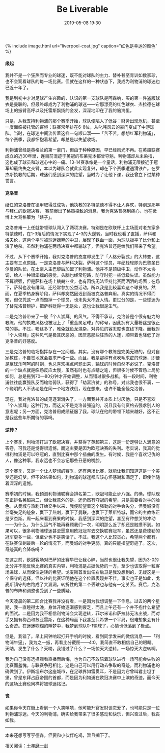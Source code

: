 ﻿---
layout: post
title: Be Liverable
date: 2019-05-08 19:30
categories: essay
tags: 情感 杂谈
---

{% include image.html url="liverpool-coat.jpg" caption="红色是幸运的颜色" %}

#### 缘起
我并不是一个狂热而专业的球迷，既不能对球队的主力、替补甚至青训如数家珍，也不会观看球队的每一场比赛。但就在这样的一种状态下，我成为利物浦的球迷也已近十年了。

我是到初中才对足球产生兴趣的，认识的第一支球队是阿森纳，买的第一件盗版球衣是曼联的，但最终却成为了利物浦的球迷——它那漂亮的红色球衣、杰拉德在球场上的振臂高呼以及托雷斯飘扬的金发，深深地印在了我的脑海里。

只是，从我支持利物浦的那个赛季开始，球队便陷入了低谷：财务出现危机，甚至一度面临被托管的窘境；联赛常年排在6-8位，从叱咤风云的豪门变成了中游球队。当时，在球迷中间流传着这样一句顺口溜——「苦不苦，想想红军利物浦」，每个赛季，我都怀抱着希望，却总是以失望收场。

利物浦曾经是英格兰的第一豪门，但由于种种原因，早已经风光不再。在英超联赛成立的近30年里，连目前混迹于英冠的布莱克本都曾夺魁，利物浦却从未染指，这也成了球员和球迷心中的一痛。13-14赛季像是一个童话，利物浦无限接近于冠军却最终失之交臂，本以为球队会就此实现复兴，却在下个赛季遭遇滑铁卢。在罗杰斯执教的后期，球迷们感到深深的绝望，当时为了让他下课，我还曾立下过某种誓言。

#### 克洛普
继任的克洛普在德甲取得过成功，他执教的多特蒙德不得不让人喜欢，特别是那年与拜仁的欧冠决赛，
赛前爆出了格策投敌的消息，我为克洛普感到痛心，也在微博上大骂格策为「婊子」。

克洛普甫一上任就带领球队闯入了两项决赛，特别是在欧联杯上主场面对老东家多特蒙德时，在1-3落后的情况下实现了4-3的大逆转。当时我也看了直播，萨科和洛夫伦，这两个平时被球迷嫌弃的中卫，展现了铁血一面，为球队扳平了比分和上演了绝杀。虽然利物浦在两场决赛中都输球了，但克洛普还是给我们带来了希望。

不过，从下个赛季开始，我对克洛普的态度却发生了「人格分裂式」的大转变，这主要有三点原因。一是克洛普与萨科决裂。萨科这个球员，年纪轻轻即为巴黎圣日尔曼的队长，在土豪入主巴黎后加盟了利物浦。他并不是顶级中卫，动作不太协调，给人一种很笨拙的感觉，头脑也经常短路，防守时犯一些低级失误。虽然能力不算很强，但是萨科在场上兢兢业业，也有因伤无法坚持比赛而洒泪的场面；在场下，萨科也没有绯闻，还经常参加公益活动，所以我是比较喜欢这个球员的。然而，在夏季热身赛阶段，萨科却突然因迟到而被克洛普弃用。真实的情况不得而知，但仅凭这一点而毁掉一个球员，也未免太不近人情。更过分的是，一些球迷为了替克洛普辩护，把萨科贬得一无是处，这也让我很是生气。

二是克洛普带来了一股「个人崇拜」的风气。不得不承认，克洛普是个很有魅力的教练，他的执教风格也被冠上了「重金属足球」的称号，因此拥有大量粉丝是很正常的事。不过，粉丝多了，难免就鱼龙混杂，对异见的容忍度也直线下降。而我对「个人崇拜」这种风气是极其厌恶的，因厌恶那些狂热的人迷，顺带着也降低了对克洛普的好感度。

三是克洛普的临场指挥存在一定问题。其实，没有哪个教练是完美无缺的，但对自家教练，不自觉地就会要求严格一些。而且，我是那种有点吹毛求疵的球迷，即便是赢球乐呵呵的时刻，也总喜欢挑点问题出来，输球的时候自然不必说了。克洛普的一个缺点就是临场反应太慢，虽然有时也有点睛之笔，但很多时候不管场上局势如何，总是拖到70—80分钟才开始调整，从而错过很多战机。有一段时间，利物浦往往能赢强队反而输给弱队，获得了「劫富济贫」的称号，对此我也很不满，一个聪明的人不该老是在同一个地方跌倒，现在想来，也许不能全怪克洛普。

现在，我对克洛普的成见逐渐消失了，一方面我并非本质上讨厌他，只是不喜欢「个人崇拜」这种行为，而这又不是克洛普强迫的，况且我有何资格去强求别人的意志呢；另一方面，克洛普用成绩征服了我，球队在他的带领下越来越好，这不正是我这些年所期待的事吗。

#### 逆转？
上个赛季，利物浦打进了欧冠决赛，并获得了英超第三，这是一份足够让人满意的答卷，可我还是觉得很遗憾，而这主要是因为欧冠决赛的失利。老实说，我真的觉得利物浦是可以夺冠的，直到比赛中那个插曲的发生。有时候，我是个喜欢记仇的人，像这种事，我永远也不会忘记那些丑恶的嘴脸。

这个赛季，又是一个让人梦想的赛季，还有两场比赛，就能让我们知道这是一个美梦还是幻梦。但不论结果如何，利物浦的球迷都应该心怀感谢和满足了，即使伴随着深深的遗憾。

赛季初的时候，我预测利物浦联赛会排名第二，欧冠可能止步八强。的确，球队现在正排名英超第二，但让我意外的是，还仍然有夺冠的希望，只是需要看对手的脸色。从曼城与热刺开始交手以来，我便盼望着这个强劲的对手会失分，但曼城没有丝毫失足的迹象，赢下了热刺，赢下了曼联，也赢下了莱斯特城，而它的主教练正是罗杰斯。周一起床看到赛果的时候，我感到深深的绝望，甚至有种想哭的冲动——为什么，为什么运气不能再眷顾我们一次，明明那么近了却还是触摸不到。如果可以，很多利物浦球迷甚至愿意用欧冠冠军去交换联赛冠军，虽然还是费德勒的冠军更多一些，但至少也不是笑话了。不过，我这个人比较贪心，希望两个都有。在联赛仅剩最后一轮的情况下，而曼城的对手更弱，真的只能指望奇迹了。这次，奇迹真的会降临吗？

在这之前，欧冠客场对巴萨的比赛早已让我心碎，当然也很让我失望，因为3-0的比分并不能反映比赛的真实内容，利物浦是占据优势的一方，至少也该取得一粒客场进球，从而保住逆转的希望。戈麦斯首发出任右后卫是我没想到的，无疑这是一个保守的选择，但以往的比赛证明他在这个位置表现并不佳，事实也正是如此，戈麦斯镇守的右路成了大漏洞，转折性的第二个丢球也与他有一定关系。赛后，克洛普的布阵和调整也受到了一些质疑。

今天凌晨的第二回合比赛我并没有看，一是因为我想调整一下作息。过去的两个星期，我一直睡得太晚，身体开始逐渐感到疲乏，而且上午还有一个并不抱什么希望的面试。二是因为我不相信利物浦会实现逆转，菲尔米诺和萨拉赫无法出战，而对手又拥有梅西和苏亚雷斯，在这种局面下我甚至只希求一个平局，很难想象会有什么奇迹。在迷迷糊糊的睡梦中，我梦到球队0-1输球了，心情也低落到了极点。

但是，我错了。早上闹钟响起打开手机的时候，看到同学发来的微信消息——「利物浦牛逼」，我为之一振，再看比分截图——4:0，我简直不敢相信自己的眼睛。天呐，发生了什么？天呐，我错过了什么？一场惊天大逆转，一场惊天大逆转啊。

我为自己没有选择观看直播而后悔，也为自己不敢陪着球队进行一场可能会失败的比赛而羞愧。与联赛争冠相比，这是自己可以用行动去争取的奇迹，而利物浦也的确做到了。伊斯坦布尔这座城市，在足球界如雷贯耳，不是因为它曾叫君士坦丁堡，曾是东拜占庭帝国的首都，而是因为利物浦在欧冠决赛中上演的奇迹，而今天的这场比赛也同样将被球迷铭记。

#### 丧
如果你今天在街上看到一个人笑嘻嘻，他可能升官发财谈恋爱了，也可能只是一位利物浦球迷。今天的利物浦，确实给我带来了很多感动和快乐，但兴奋过后，我丧如我。

------
本来还想写写亨德森，但要和小伙伴吃鸡，暂且搁下了。

相关阅读：[十年磨一剑](https://jubeny.com/2018/05/liverpool-and-me-10-years/)


